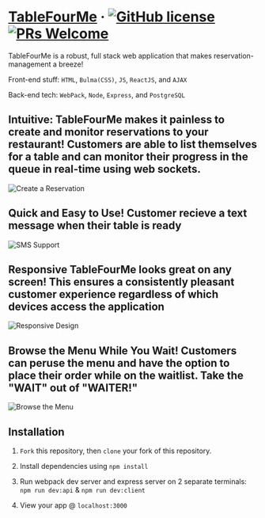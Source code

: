 # [TableFourMe](https://www.tablefour.me) &middot; [![GitHub license](https://img.shields.io/badge/license-MIT-blue.svg)](https://github.com/byeong0430/Final-project-Quickchen/LICENSE)  [![PRs Welcome](https://img.shields.io/badge/PRs-welcome-brightgreen.svg)]()

TableFourMe is a robust, full stack web application that makes reservation-management a breeze!

Front-end stuff: ``HTML``, ``Bulma(CSS)``, ``JS``, ``ReactJS``, and ``AJAX`` 

Back-end tech: `WebPack`,  `Node`, `Express`, and `PostgreSQL` 



## **Intuitive:** TableFourMe makes it painless to create and monitor reservations to your restaurant! Customers are able to list themselves for a table and can monitor their progress in the queue in real-time using web sockets. 

![Create a Reservation](https://imgur.com/beewurY.gif)


## **Quick and Easy to Use!** Customer recieve a text message when their table is ready
![SMS Support]()

## **Responsive** TableFourMe looks great on any screen! This ensures a consistently pleasant customer experience regardless of which devices access the application
![Responsive Design](https://imgur.com/a/uiS1k7Q.jpg)

## **Browse the Menu While You Wait!** Customers can peruse the menu and have the option to place their order while on the waitlist. Take the "WAIT" out of "WAITER!"
![Browse the Menu](https://imgur.com/N5cbx9U.gif)


## Installation

1. `Fork` this repository, then `clone` your fork of this repository.

2. Install dependencies using ``npm install``

3. Run webpack dev server and express server on 2 separate terminals:
`npm run dev:api` & `npm run dev:client`

4. View your app @ `localhost:3000`


